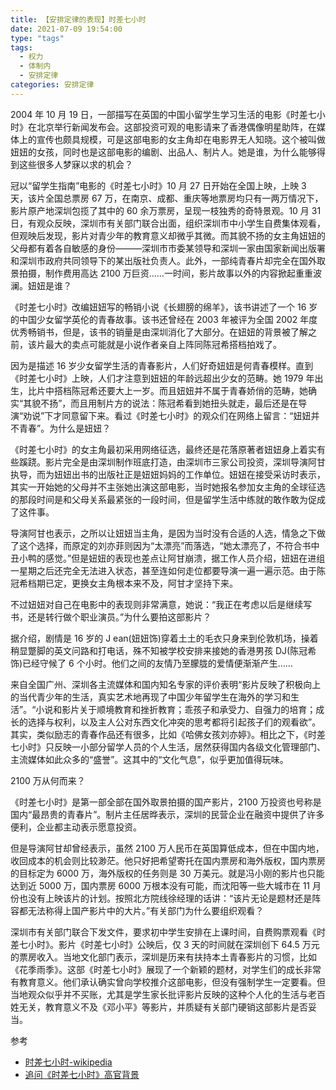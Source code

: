 ```yaml
---
title: 【安排定律的表现】时差七小时
date: 2021-07-09 19:54:00
type: "tags"
tags:
  - 权力
  - 体制内
  - 安排定律
categories: 安排定律
---
```


2004 年 10 月 19 日，一部描写在英国的中国小留学生学习生活的电影《时差七小时》在北京举行新闻发布会。这部投资可观的电影请来了香港偶像明星助阵，在媒体上的宣传也颇具规模，可是这部电影的女主角却在电影界无人知晓。这个被叫做妞妞的女孩，同时也是这部电影的编剧、出品人、制片人。她是谁，为什么能够得到这些很多人梦寐以求的机会？

<!--more-->

冠以“留学生指南”电影的《时差七小时》10 月 27 日开始在全国上映，上映 3 天，该片全国总票房 67 万，在南京、成都、重庆等地票房均只有一两万情况下，影片原产地深圳包揽了其中的 60 余万票房，呈现一枝独秀的奇特景观。10 月 31 日，有观众反映，深圳市有关部门联合出面，组织深圳市中小学生自费集体观看，但观映后发现，影片对青少年的教育意义却微乎其微。而其貌不扬的女主角妞妞的父母都有着各自敏感的身份———深圳市市委某领导和深圳一家由国家新闻出版署和深圳市政府共同领导下的某出版社负责人。此外，一部纯青春片却完全在国外取景拍摄，制作费用高达 2100 万巨资……一时间，影片故事以外的内容掀起重重波澜。妞妞是谁？

《时差七小时》改编妞妞写的畅销小说《长翅膀的绵羊》，该书讲述了一个 16 岁的中国少女留学英伦的青春故事。该书还曾经在 2003 年被评为全国 2002 年度优秀畅销书，但是，该书的销量是由深圳消化了大部分。在妞妞的背景被了解之前，该片最大的卖点可能就是小说作者亲自上阵同陈冠希搭档拍戏了。

因为是描述 16 岁少女留学生活的青春影片，人们好奇妞妞是何青春模样。直到《时差七小时》上映，人们才注意到妞妞的年龄远超出少女的范畴。她 1979 年出生，比片中搭档陈冠希还要大上一岁。而且妞妞并不属于青春娇俏的范畴，她确实“其貌不扬”，而且用制片方的说法：陈冠希看到她扭头就走，最后还是在导演“劝说”下才同意留下来。看过《时差七小时》的观众们在网络上留言：“妞妞并不青春”。为什么是妞妞？

《时差七小时》的女主角最初采用网络征选，最终还是花落原著者妞妞身上着实有些蹊跷。影片完全是由深圳制作班底打造，由深圳市三家公司投资，深圳导演阿甘执导，而为妞妞出书的出版社正是妞妞妈妈的工作单位。妞妞在接受采访时表示，其实一开始她的父母并不主张她出演这部电影，当时她报名参加女主角的全球征选的那段时间是和父母关系最紧张的一段时间，但是留学生活中练就的敢作敢为促成了这件事。

导演阿甘也表示，之所以让妞妞当主角，是因为当时没有合适的人选，情急之下做了这个选择，而原定的刘亦菲则因为“太漂亮”而落选，“她太漂亮了，不符合书中丑小鸭的感觉。”但是妞妞的表现也差点让阿甘崩溃，据工作人员介绍，妞妞在进组一星期之后还完全无法进入状态，甚至连如何走位都要导演一遍一遍示范。由于陈冠希档期已定，更换女主角根本来不及，阿甘才坚持下来。

不过妞妞对自己在电影中的表现则非常满意，她说：“我正在考虑以后是继续写书，还是转行做个职业演员。”为什么要拍这部影片？

据介绍，剧情是 16 岁的 J ean(妞妞饰)穿着土土的毛衣只身来到伦敦机场，操着稍显蹩脚的英文问路和打电话，殊不知被学校安排来接她的香港男孩 DJ(陈冠希饰)已经守候了 6 个小时。他们之间的友情乃至朦胧的爱情便渐渐产生……

来自全国广州、深圳各主流媒体和国内知名专家的评价表明“影片反映了积极向上的当代青少年的生活，真实艺术地再现了中国少年留学生在海外的学习和生活”。“小说和影片关于顺境教育和挫折教育；乖孩子和承受力、自强力的培育；成长的选择与权利，以及主人公对东西文化冲突的思考都将引起孩子们的观看欲”。其实，类似励志的青春作品还有很多，比如《哈佛女孩刘亦婷》。相比之下，《时差七小时》只反映一小部分留学人员的个人生活，居然获得国内各级文化管理部门、主流媒体如此众多的“盛誉”。这其中的“文化气息”，似乎更加值得玩味。

2100 万从何而来？

《时差七小时》是第一部全部在国外取景拍摄的国产影片，2100 万投资也号称是国内“最昂贵的青春片”。制片主任居晔表示，深圳的民营企业在融资中提供了许多便利，企业都主动表示愿意投资。

但是导演阿甘却曾经表示，虽然 2100 万人民币在英国算低成本，但在中国内地，收回成本的机会则比较渺茫。他只好把希望寄托在国内票房和海外版权，国内票房的目标定为 6000 万，海外版权的任务则是 30 万美元。就是冯小刚的影片也只能达到近 5000 万，国内票房 6000 万根本没有可能，而沈阳等一些大城市在 11 月份也没有上映该片的计划。按照北方院线徐经理的话讲：“该片无论是题材还是阵容都无法称得上国产影片中的大片。”有关部门为什么要组织观看？

深圳市有关部门联合下发文件，要求初中学生安排在上课时间，自费购票观看《时差七小时》。影片《时差七小时》公映后，仅 3 天的时间就在深圳创下 64.5 万元的票房收入。当地文化部门表示，深圳是历来有扶持本土青春影片的习惯，比如《花季雨季》。这部《时差七小时》展现了一个新颖的题材，对学生们的成长非常有教育意义。他们承认确实曾向学校推介这部电影，但没有强制学生一定要看。但当地观众似乎并不买账，尤其是学生家长批评影片反映的这种个人化的生活与老百姓无关，教育意义不及《邓小平》等影片，并质疑有关部门硬销这部影片是否妥当。

参考

- [时差七小时-wikipedia](https://zh.wikipedia.org/zh-hans/%E6%97%B6%E5%B7%AE7%E5%B0%8F%E6%97%B6)
- [追问《时差七小时》高官背景](http://culture.163.com/editor/news/041105/041105_101550.html)
